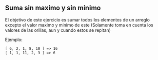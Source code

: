 ## Suma sin maximo y sin minimo

El objetivo de este ejercicio es sumar todos los elementos de un arreglo excepto el valor maximo y minimo de este (Solamente toma en cuenta los valores de las orillas, aun y cuando estos se repitan)

Ejemplo:

```
[ 6, 2, 1, 8, 10 ] => 16
[ 1, 1, 11, 2, 3 ] => 6
```